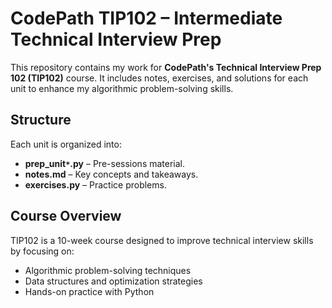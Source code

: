# CodePath TIP102 – Intermediate Technical Interview Prep

This repository contains my work for **CodePath's Technical Interview Prep 102 (TIP102)** course. It includes notes, exercises, and solutions for each unit to enhance my algorithmic problem-solving skills.

## Structure
Each unit is organized into:
- **prep_unit`*`.py** – Pre-sessions material.
- **notes.md** – Key concepts and takeaways.
- **exercises.py** – Practice problems.

## Course Overview
TIP102 is a 10-week course designed to improve technical interview skills by focusing on:
- Algorithmic problem-solving techniques
- Data structures and optimization strategies
- Hands-on practice with Python